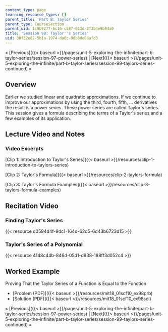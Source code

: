 ```yaml
---
content_type: page
learning_resource_types: []
parent_title: 'Part B: Taylor Series'
parent_type: CourseSection
parent_uid: 1c9b9277-6c16-c587-013d-2f3b4e9b94a0
title: 'Session 98: Taylor''s Series'
uid: 30f32e82-5b1a-1974-da6c-98b8de0aafd3
---
```


« [Previous]({{< baseurl >}}/pages/unit-5-exploring-the-infinite/part-b-taylor-series/session-97-power-series) | [Next]({{< baseurl >}}/pages/unit-5-exploring-the-infinite/part-b-taylor-series/session-99-taylors-series-continued) »

Overview
--------

Earlier we studied linear and quadratic approximations. If we continue to improve our approximations by using the third, fourth, fifth, ... derivatives the result is a power series. These power series are called Taylor's series. This session gives a formula describing the terms of a Taylor's series and a few examples of its application.

Lecture Video and Notes
-----------------------

### Video Excerpts

[Clip 1: Introduction to Taylor's Series]({{< baseurl >}}/resources/clip-1-introduction-to-taylors-series)

[Clip 2: Taylor's Formula]({{< baseurl >}}/resources/clip-2-taylors-formula)

[Clip 3: Taylor's Formula Examples]({{< baseurl >}}/resources/clip-3-taylors-formula-examples)

Recitation Video
----------------

### Finding Taylor's Series

{{< resource d0594d4f-9dc1-164d-62d5-6d43b6723d15 >}}

### Taylor's Series of a Polynomial

{{< resource 4148c44b-846d-05d1-d938-188ff3d052c4 >}}

Worked Example
--------------

Proving That the Taylor Series of a Function is Equal to the Function

*   [Problem (PDF)]({{< baseurl >}}/resources/mit18_01scf10_ex98prb)
*   [Solution (PDF)]({{< baseurl >}}/resources/mit18_01scf10_ex98sol)

« [Previous]({{< baseurl >}}/pages/unit-5-exploring-the-infinite/part-b-taylor-series/session-97-power-series) | [Next]({{< baseurl >}}/pages/unit-5-exploring-the-infinite/part-b-taylor-series/session-99-taylors-series-continued) »